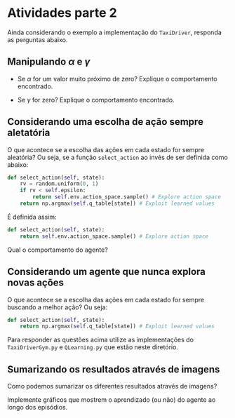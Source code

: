 # Atividades parte 2

Ainda considerando o exemplo a implementação do `TaxiDriver`, responda as perguntas abaixo.

## Manipulando $\alpha$ e $\gamma$

* Se $\alpha$ for um valor muito próximo de zero? Explique o comportamento encontrado.

* Se $\gamma$ for zero? Explique o comportamento encontrado. 

## Considerando uma escolha de ação sempre aletatória

O que acontece se a escolha das ações em cada estado for sempre aleatória? Ou seja, se a função `select_action` ao invés de ser definida como abaixo:

````python
def select_action(self, state):
    rv = random.uniform(0, 1)
    if rv < self.epsilon:
        return self.env.action_space.sample() # Explore action space
    return np.argmax(self.q_table[state]) # Exploit learned values
````

É definida assim:

````python
def select_action(self, state):
    return self.env.action_space.sample() # Explore action space
````

Qual o comportamento do agente? 

## Considerando um agente que nunca explora novas ações

O que acontece se a escolha das ações em cada estado for sempre buscando a melhor ação? Ou seja:

````python
def select_action(self, state):
    return np.argmax(self.q_table[state]) # Exploit learned values
```` 

Para responder as questões acima utilize as implementações do `TaxiDriverGym.py` e `QLearning.py` que estão neste diretório. 

## Sumarizando os resultados através de imagens

Como podemos sumarizar os diferentes resultados através de imagens?

Implemente gráficos que mostrem o aprendizado (ou não) do agente ao longo dos episódios. 